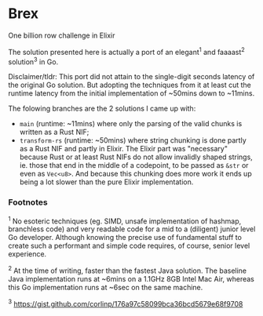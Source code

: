 # Brex

One billion row challenge in Elixir

The solution presented here is actually a port of an elegant<sup>1</sup> and faaaast<sup>2</sup> solution<sup>3</sup> in Go.

Disclaimer/tldr: This port did not attain to the single-digit seconds latency of the original Go solution. But adopting the techniques from it at least cut the runtime latency from the initial implementation of ~50mins down to ~11mins.

The folowing branches are the 2 solutions I came up with:
- `main` (runtime: ~11mins) where only the parsing of the valid chunks is written as a Rust NIF; 
- `transform-rs` (runtime: ~50mins) where string chunking is done partly as a Rust NIF and partly in Elixir. The Elixir part was "necessary" because Rust or at least Rust NIFs do not allow invalidly shaped strings, ie. those that end in the middle of a codepoint, to be passed as `&str` or even as `Vec<u8>`. And because this chunking does more work it ends up being a lot slower than the pure Elixir implementation.

### Footnotes
<sup>1</sup> No esoteric techniques (eg. SIMD, unsafe implementation of hashmap, branchless code) and very readable code for a mid to a (diligent) junior level Go developer. Although knowing the precise use of fundamental stuff to create such a performant and simple code requires, of course, senior level experience.

<sup>2</sup> At the time of writing, faster than the fastest Java solution. The baseline Java implementation runs at ~6mins on a 1.1GHz 8GB Intel Mac Air, whereas this Go implementation runs at ~6sec on the same machine.

<sup>3</sup> https://gist.github.com/corlinp/176a97c58099bca36bcd5679e68f9708
